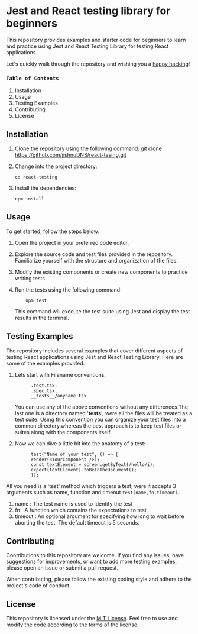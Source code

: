 # Jest and React testing library for beginners

This repository provides examples and starter code for beginners to learn and practice using Jest and React Testing Library for testing React applications.

Let's quickly walk through the repository and wishing you a [happy hacking]()!

### `Table of Contents`

1. Installation
2. Usage
3. Testing Examples
4. Contributing
5. License

## Installation

1.  Clone the repository using the following command:
    git clone https://github.com/jishnuDNS/react-tesing.git
2.  Change into the project directory:

        cd react-testing

3.  Install the dependencies:

        npm install

## Usage

To get started, follow the steps below:

1.  Open the project in your preferred code editor.
2.  Explore the source code and test files provided in the repository. Familiarize yourself with the structure and organization of the files.
3.  Modify the existing components or create new components to practice writing tests.
4.  Run the tests using the following command:

            npm test

    This command will execute the test suite using Jest and display the test results in the terminal.

## Testing Examples

The repository includes several examples that cover different aspects of testing React applications using Jest and React Testing Library. Here are some of the examples provided:

1.  Lets start with Filename conventions,

              .test.tsx,
              .spec.tsx,
              __tests__/anyname.tsx

    You can use any of the above conventions without any differences.The last one is a directory named '**tests**', were all the files will be treated as a test suite. Using this convention you can organize your test files into a common directory,whereas the best approach is to keep test files or suites along with the components itself.

2)  Now we can dive a little bit into the anatomy of a test:

              test("Name of your test", () => {
              render(<YourComponent />);
              const textElement = screen.getByText(/hello/i);
              expect(textElement).toBeInTheDocument();
              });

All you need is a 'test' method which triggers a test, were it accepts 3 arguments such as name, function and timeout `test(name,fn,timeout)`.

1. name : The test name is used to identify the test
2. fn : A function which contains the expectations to test
3. timeout : An optional argument for specifying how long to wait before aborting the test. The default timeout is 5 seconds.
## Contributing

Contributions to this repository are welcome. If you find any issues, have suggestions for improvements, or want to add more testing examples, please open an issue or submit a pull request.

When contributing, please follow the existing coding style and adhere to the project's code of conduct.

## License

This repository is licensed under the [MIT License]("https://www.google.com"). Feel free to use and modify the code according to the terms of the license.
